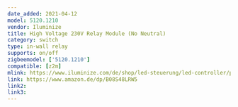 ```yaml
---
date_added: 2021-04-12
model: 5120.1210
vendor: Iluminize
title: High Voltage 230V Relay Module (No Neutral)
category: switch
type: in-wall relay
supports: on/off
zigbeemodel: ['5120.1210']
compatible: [z2m]
mlink: https://www.iluminize.com/de/shop/led-steuerung/led-controller/product/644-ohne-n-leiter-zigbee-3-0-schalt-aktor-mini,-1-x-230v,-200w-400w,-lightlink-touchlink,-keine-dimmfunktion-schwarz.html
link: https://www.amazon.de/dp/B08S48LRW5
link2: 
link3: 
---
```


